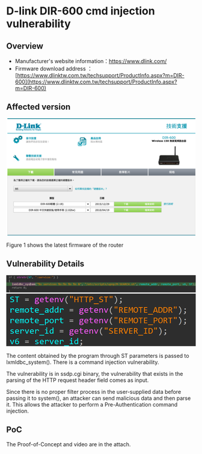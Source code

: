 # D-link DIR-600 cmd injection vulnerability

## Overview

- Manufacturer's website information：https://www.dlink.com/
- Firmware download address ： [https://www.dlinktw.com.tw/techsupport/ProductInfo.aspx?m=DIR-600](https://www.dlinktw.com.tw/techsupport/ProductInfo.aspx?m=DIR-600)

## Affected version
![1](img/1.png)

Figure 1 shows the latest firmware of the router

## Vulnerability Details
![2](img/2.png)
![3](img/3.png)

The content obtained by the program through ST parameters is passed to lxmldbc_system(). There is a command injection vulnerability.

The vulnerability is in ssdp.cgi binary, the vulnerability that exists in the parsing of the HTTP request header field comes as input. 

Since there is no proper filter process in the user-supplied data before passing it to system(), an attacker can send malicious data and then parse it. This allows the attacker to perform a Pre-Authentication command injection.


## PoC
The Proof-of-Concept and video are in the attach.
